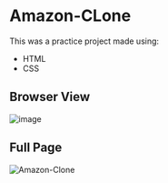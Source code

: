 # Amazon-CLone

This was a practice project made using:
<ul>
  <li>HTML</li>
  <li>CSS</li>
</ul>

<h2>Browser View</h2>

![image](https://github.com/jaikr24/Amazon-CLone/assets/87568222/88623e53-3cb6-4b46-b931-bd7a57fe31a8)

<h2>Full Page</h2>

![Amazon-Clone](https://github.com/jaikr24/Amazon-CLone/assets/87568222/a9951b15-1a15-466e-a396-2f03a0298d4f)
